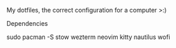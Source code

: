 My dotfiles, the correct configuration for a computer >:)


Dependencies

sudo pacman -S stow wezterm neovim kitty nautilus wofi
